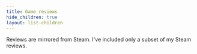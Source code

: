 ```yaml
---
title: Game reviews
hide_children: true
layout: list-children
---
```


Reviews are mirrored from Steam. I've included only a subset of my Steam reviews.
